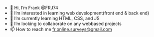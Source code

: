 - 👋 Hi, I’m Frank @FRJ74
- 👀 I’m interested in learning web development(front end & back end)
- 🌱 I’m currently learning HTML, CSS, and JS
- 💞️ I’m looking to collaborate on any webbased projects
- 📫 How to reach me fr.online.surveys@gmail.com

<!---
FRJ74/FRJ74 is a ✨ special ✨ repository because its `README.md` (this file) appears on your GitHub profile.
You can click the Preview link to take a look at your changes.
--->
